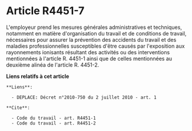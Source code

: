 # Article R4451-7

L'employeur prend les mesures générales administratives et techniques, notamment en matière d'organisation du travail et de
conditions de travail, nécessaires pour assurer la prévention des accidents du travail et des maladies professionnelles
susceptibles d'être causés par l'exposition aux rayonnements ionisants résultant des activités ou des interventions
mentionnées à l'article R. 4451-1 ainsi que de celles mentionnées au deuxième alinéa de l'article R. 4451-2.

**Liens relatifs à cet article**

	**Liens**:

	  - DEPLACE: Décret n°2010-750 du 2 juillet 2010 - art. 1

	**Cite**:

	  - Code du travail - art. R4451-1
	  - Code du travail - art. R4451-2
